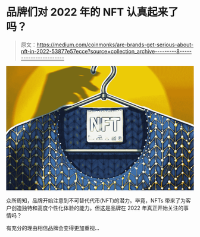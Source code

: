 # 品牌们对 2022 年的 NFT 认真起来了吗？

> 原文：<https://medium.com/coinmonks/are-brands-get-serious-about-nft-in-2022-53877e57ecce?source=collection_archive---------8----------------------->

![](img/ce2c3962b22be1e137bf4f0c5585930c.png)

众所周知，品牌开始注意到不可替代代币(NFT)的潜力。毕竟，NFTs 带来了为客户创造独特和高度个性化体验的能力。但这是品牌在 2022 年真正开始关注的事情吗？

有充分的理由相信品牌会变得更加重视…